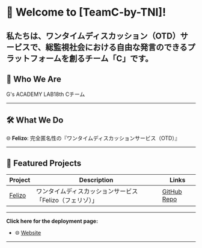 # 🌟 Welcome to [TeamC-by-TNI]!

私たちは、ワンタイムディスカッション（OTD）サービスで、総監視社会における自由な発言のできるプラットフォームを創るチーム「C」です。
---

## 👱 Who We Are

G's ACADEMY LAB18th Cチーム

---


## 🛠️ What We Do

🌐 **Felizo**: 完全匿名性の『ワンタイムディスカッションサービス（OTD）』

---

## 🚀 Featured Projects

| Project | Description | Links |
|---------|-------------|-------|
| [Felizo](https://github.com/orgs/TeamC-by-TNI/projects/1?pane=info)| ワンタイムディスカッションサービス「Felizo（フェリゾ）」 | [GitHub Repo](https://github.com/TeamC-by-TNI/Felizo) |

---

**Click here for the deployment page:**
- 🌐 [Website](https://tkgeek.sakura.ne.jp/felizo/)
---
